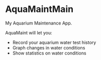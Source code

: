 # AquaMaintMain
My Aquarium Maintenance App.

AquaMaint will let you:
- Record your aquarium water test history
- Graph changes in water conditions
- Show statistics on water conditions
